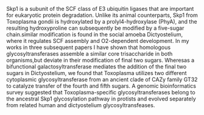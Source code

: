 Skp1 is a subunit of the SCF class of E3 ubiquitin ligases that are important for eukaryotic protein degradation. Unlike its animal counterparts, 
Skp1 from Toxoplasma gondii is hydroxylated by a prolyl4-hydroxylase (PhyA), and the resulting hydroxyproline can
subsequently be modified by a five-sugar chain.similar modification is found in the social amoeba Dictyostelium, where
it regulates SCF assembly and O2-dependent development. In my works in three subsequent papers I have shown that homologous glycosyltransferases assemble a similar core 
trisaccharide in both organisms,but deviate in their modification of final two sugars. Wheresas a bifunctional galactosyltransferase  mediates the addition
of the final two sugars in Dictyostelium, we found that Toxoplasma utilizes two different cytoplasmic glycosyltransferase from an
ancient clade of CAZy family GT32 to catalyze transfer of the fourth and fifth sugars. A genomic bioinformatics survey suggested that Toxoplasma-specific glycosyltransferases 
belong to the ancestral Skp1 glycosylation pathway in protists
and evolved separately from related human and dictyostelium glycosyltransfeases. 
